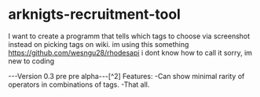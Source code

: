 # arknigts-recruitment-tool
I want to create a programm that tells which tags to choose via screenshot instead on picking tags on wiki.
im using this something https://github.com/wesngu28/rhodesapi i dont know how to call it sorry, im new to coding

---Version 0.3 pre pre alpha---[^2]
Features: 
-Can show minimal rarity of operators in combinations of tags. 
-That all. 
 
